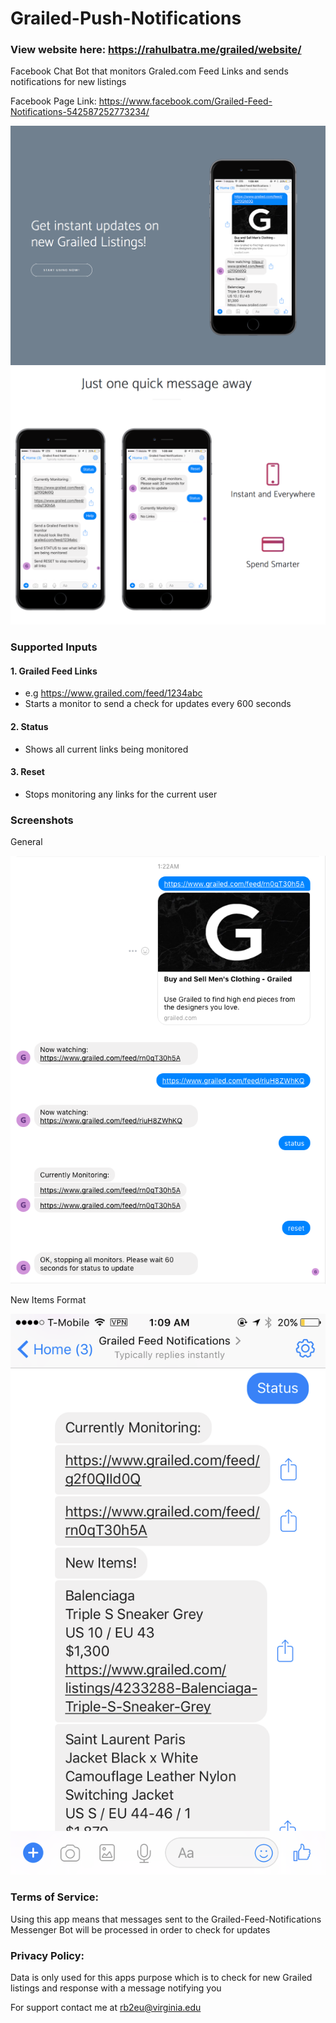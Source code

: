 # Grailed-Push-Notifications
### View website here: https://rahulbatra.me/grailed/website/

Facebook Chat Bot that monitors Graled.com Feed Links and sends notifications for new listings

Facebook Page Link: https://www.facebook.com/Grailed-Feed-Notifications-542587252773234/

![alt-text](example3.png)
![alt-text](example2.png)


### Supported Inputs
#### 1. Grailed Feed Links
  - e.g  https://www.grailed.com/feed/1234abc
  - Starts a monitor to send a check for updates every 600 seconds

#### 2. Status
  - Shows all current links being monitored

#### 3. Reset
  - Stops monitoring any links for the current user


### Screenshots
General

![alt-text](example.png)

New Items Format

![alt-text](website/img/new.png)






### Terms of Service:
Using this app means that messages sent to the Grailed-Feed-Notifications Messenger Bot will be processed in order to check for updates
### Privacy Policy:
Data is only used for this apps purpose which is to check for new Grailed listings and response with a message notifying you

For support contact me at rb2eu@virginia.edu
